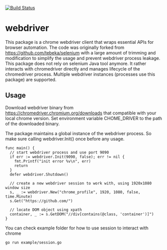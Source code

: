 [![Build Status](https://travis-ci.com/iamjinlei/webdriver.svg?branch=master)](https://travis-ci.com/iamjinlei/webdriver)

# webdriver

This package is a chrome webdriver client that wraps essential APIs for browser automation. The code was originally forked from https://github.com/tebeka/selenium with a large amount of trimming and modification to simplify the usage and prevent webdriver process leakage. This package does not rely on selenium Java tool anymore. It rather interacts with chromedriver directly and manages lifecycle of the chromedriver process. Multiple webdriver instances (processes use this package) are supported.

## Usage

Download webdriver binary from https://chromedriver.chromium.org/downloads that compatible with your local chrome version.
Set environment variable CHOME_DRIVER to the path of the downloaded binary.

The package maintains a global instance of the webdriver process. So make sure calling webdriver.Init() once before any usage.

```golang
func main() {
  // start webdriver process and use port 9090
  if err := webdriver.Init(9090, false); err != nil {
    fmt.Printf("init error %v\n", err)
    return
  }
  defer webdriver.Shutdown()

  // create a new webdriver session to work with, using 1920x1080 window size
  s, _ := webdriver.New("chrome_profile", 1920, 1080, false, time.Minute)
  s.Get("https://github.com/")
  
  // locate DOM object using xpath
  container, _ := s.GetDOM("//div[contains(@class, 'container')]")
}
```

You can check example folder for how to use session to interact with chrome
```bash
go run example/session.go
```
